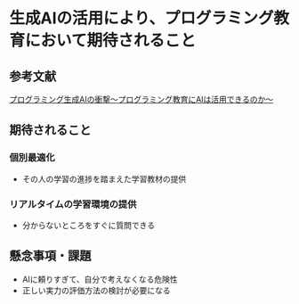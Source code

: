 # 生成AIの活用により、プログラミング教育において期待されること

## 参考文献
[プログラミング生成AIの衝撃～プログラミング教育にAIは活用できるのか～](https://www.dlri.co.jp/report/ld/247748.html)

## 期待されること
### 個別最適化
- その人の学習の進捗を踏まえた学習教材の提供

### リアルタイムの学習環境の提供
- 分からないところをすぐに質問できる

## 懸念事項・課題
- AIに頼りすぎて、自分で考えなくなる危険性
- 正しい実力の評価方法の検討が必要になる

